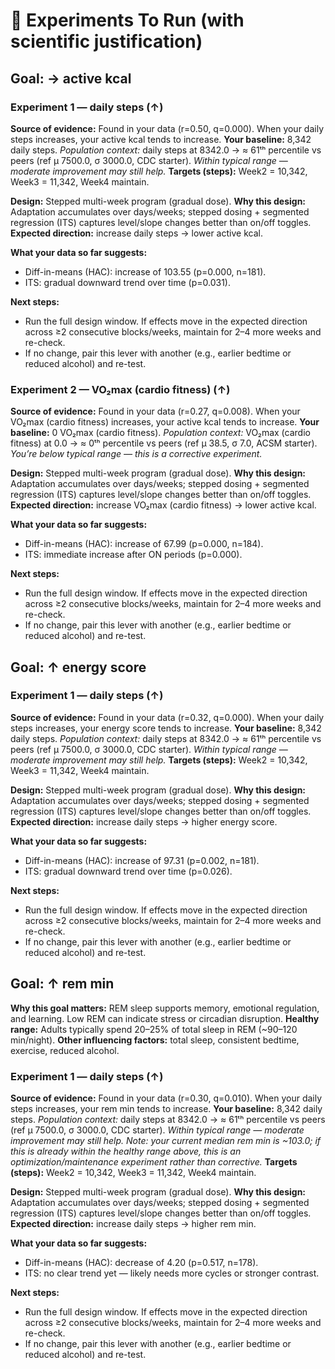 # 🧪 Experiments To Run (with scientific justification)


## Goal: → active kcal

### Experiment 1 — daily steps (↑)
**Source of evidence:** Found in your data (r=0.50, q=0.000). When your daily steps increases, your active kcal tends to increase.
**Your baseline:** 8,342 daily steps.
_Population context:_ daily steps at 8342.0 → ≈ 61ᵗʰ percentile vs peers (ref μ 7500.0, σ 3000.0, CDC starter).
_Within typical range — moderate improvement may still help._
**Targets (steps):** Week2 = 10,342, Week3 = 11,342, Week4 maintain.

**Design:** Stepped multi-week program (gradual dose).
**Why this design:** Adaptation accumulates over days/weeks; stepped dosing + segmented regression (ITS) captures level/slope changes better than on/off toggles.
**Expected direction:** increase daily steps → lower active kcal.

**What your data so far suggests:**
- Diff-in-means (HAC): increase of 103.55 (p=0.000, n=181).
- ITS: gradual downward trend over time (p=0.031).

**Next steps:**
- Run the full design window. If effects move in the expected direction across ≥2 consecutive blocks/weeks, maintain for 2–4 more weeks and re-check.
- If no change, pair this lever with another (e.g., earlier bedtime or reduced alcohol) and re-test.

### Experiment 2 — VO₂max (cardio fitness) (↑)
**Source of evidence:** Found in your data (r=0.27, q=0.008). When your VO₂max (cardio fitness) increases, your active kcal tends to increase.
**Your baseline:** 0 VO₂max (cardio fitness).
_Population context:_ VO₂max (cardio fitness) at 0.0 → ≈ 0ᵗʰ percentile vs peers (ref μ 38.5, σ 7.0, ACSM starter).
_You’re below typical range — this is a corrective experiment._

**Design:** Stepped multi-week program (gradual dose).
**Why this design:** Adaptation accumulates over days/weeks; stepped dosing + segmented regression (ITS) captures level/slope changes better than on/off toggles.
**Expected direction:** increase VO₂max (cardio fitness) → lower active kcal.

**What your data so far suggests:**
- Diff-in-means (HAC): increase of 67.99 (p=0.000, n=184).
- ITS: immediate increase after ON periods (p=0.000).

**Next steps:**
- Run the full design window. If effects move in the expected direction across ≥2 consecutive blocks/weeks, maintain for 2–4 more weeks and re-check.
- If no change, pair this lever with another (e.g., earlier bedtime or reduced alcohol) and re-test.

## Goal: ↑ energy score

### Experiment 1 — daily steps (↑)
**Source of evidence:** Found in your data (r=0.32, q=0.000). When your daily steps increases, your energy score tends to increase.
**Your baseline:** 8,342 daily steps.
_Population context:_ daily steps at 8342.0 → ≈ 61ᵗʰ percentile vs peers (ref μ 7500.0, σ 3000.0, CDC starter).
_Within typical range — moderate improvement may still help._
**Targets (steps):** Week2 = 10,342, Week3 = 11,342, Week4 maintain.

**Design:** Stepped multi-week program (gradual dose).
**Why this design:** Adaptation accumulates over days/weeks; stepped dosing + segmented regression (ITS) captures level/slope changes better than on/off toggles.
**Expected direction:** increase daily steps → higher energy score.

**What your data so far suggests:**
- Diff-in-means (HAC): increase of 97.31 (p=0.002, n=181).
- ITS: gradual downward trend over time (p=0.026).

**Next steps:**
- Run the full design window. If effects move in the expected direction across ≥2 consecutive blocks/weeks, maintain for 2–4 more weeks and re-check.
- If no change, pair this lever with another (e.g., earlier bedtime or reduced alcohol) and re-test.

## Goal: ↑ rem min
**Why this goal matters:** REM sleep supports memory, emotional regulation, and learning. Low REM can indicate stress or circadian disruption.
**Healthy range:** Adults typically spend 20–25% of total sleep in REM (~90–120 min/night).
**Other influencing factors:** total sleep, consistent bedtime, exercise, reduced alcohol.

### Experiment 1 — daily steps (↑)
**Source of evidence:** Found in your data (r=0.30, q=0.010). When your daily steps increases, your rem min tends to increase.
**Your baseline:** 8,342 daily steps.
_Population context:_ daily steps at 8342.0 → ≈ 61ᵗʰ percentile vs peers (ref μ 7500.0, σ 3000.0, CDC starter).
_Within typical range — moderate improvement may still help._
_Note: your current median rem min is ~103.0; if this is already within the healthy range above, this is an optimization/maintenance experiment rather than corrective._
**Targets (steps):** Week2 = 10,342, Week3 = 11,342, Week4 maintain.

**Design:** Stepped multi-week program (gradual dose).
**Why this design:** Adaptation accumulates over days/weeks; stepped dosing + segmented regression (ITS) captures level/slope changes better than on/off toggles.
**Expected direction:** increase daily steps → higher rem min.

**What your data so far suggests:**
- Diff-in-means (HAC): decrease of 4.20 (p=0.517, n=178).
- ITS: no clear trend yet — likely needs more cycles or stronger contrast.

**Next steps:**
- Run the full design window. If effects move in the expected direction across ≥2 consecutive blocks/weeks, maintain for 2–4 more weeks and re-check.
- If no change, pair this lever with another (e.g., earlier bedtime or reduced alcohol) and re-test.